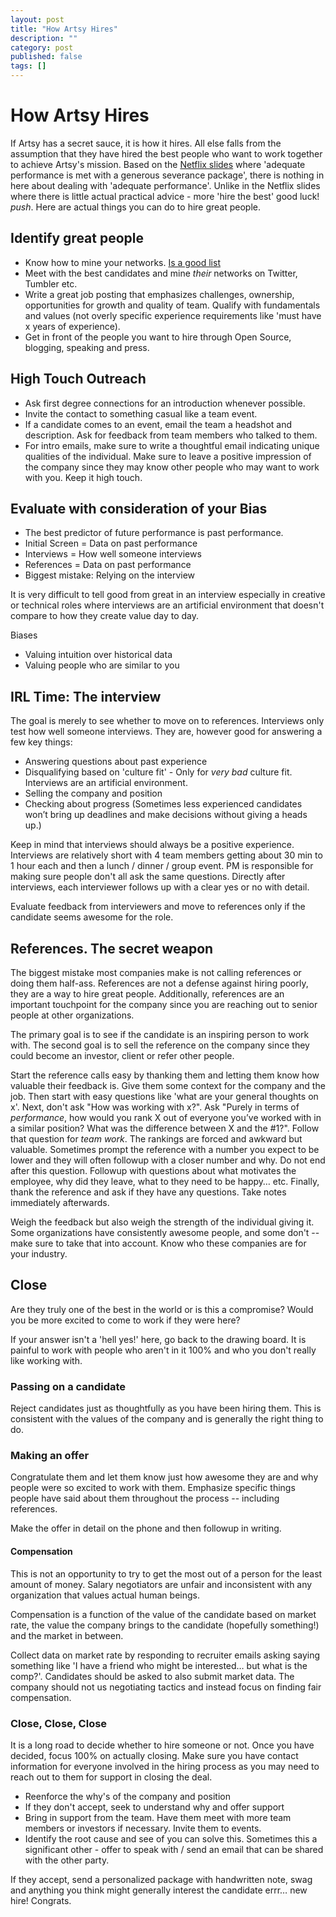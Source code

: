 ```yaml
---
layout: post
title: "How Artsy Hires"
description: ""
category: post
published: false
tags: []
---
```


# How Artsy Hires

If Artsy has a secret sauce, it is how it hires. All else falls from the assumption that they have hired the best people who want to work together to achieve Artsy's mission. Based on the [Netflix slides](http://www.slideshare.net/reed2001/culture-1798664) where 'adequate performance is met with a generous severance package', there is nothing in here about dealing with 'adequate performance'. Unlike in the Netflix slides where there is little actual practical advice - more 'hire the best' good luck! *push*. Here are actual things you can do to hire great people.

## Identify great people
- Know how to mine your networks. [Is a good list](http://firstround.com/article/Mine-Your-Network-for-Early-Stage-Hiring-Gold)
- Meet with the best candidates and mine *their* networks on Twitter, Tumbler etc.
- Write a great job posting that emphasizes challenges, ownership, opportunities for growth and quality of team. Qualify with fundamentals and values (not overly specific experience requirements like 'must have x years of experience).
- Get in front of the people you want to hire through Open Source, blogging, speaking and press.

## High Touch Outreach
- Ask first degree connections for an introduction whenever possible.
- Invite the contact to something casual like a team event.
- If a candidate comes to an event, email the team a headshot and description. Ask for feedback from team members who talked to them.
- For intro emails, make sure to write a thoughtful email indicating unique qualities of the individual. Make sure to leave a positive impression of the company since they may know other people who may want to work with you. Keep it high touch.

## Evaluate with consideration of your Bias
-  The best predictor of future performance is past performance.
  - Initial Screen = Data on past performance
  - Interviews = How well someone interviews
  - References = Data on past performance
- Biggest mistake: Relying on the interview

It is very difficult to tell good from great in an interview especially in creative or technical roles where interviews are an artificial environment that doesn't compare to how they create value day to day.

Biases
- Valuing intuition over historical data
- Valuing people who are similar to you

## IRL Time: The interview
The goal is merely to see whether to move on to references. Interviews only test how well someone interviews. They are, however good for answering a few key things:
- Answering questions about past experience
- Disqualifying based on 'culture fit' - Only for *very bad* culture fit. Interviews are an artificial environment.
- Selling the company and position
- Checking about progress (Sometimes less experienced candidates won’t bring up deadlines and make decisions without giving a heads up.)

Keep in mind that interviews should always be a positive experience. Interviews are relatively short with 4 team members getting about 30 min to 1 hour each and then a lunch / dinner / group event. PM is responsible for making sure people don't all ask the same questions. Directly after interviews, each interviewer follows up with a clear yes or no with detail.

Evaluate feedback from interviewers and move to references only if the candidate seems awesome for the role.

## References. The secret weapon
The biggest mistake most companies make is not calling references or doing them half-ass. References are not a defense against hiring poorly, they are a way to hire great people. Additionally, references are an important touchpoint for the company since you are reaching out to senior people at other organizations.

The primary goal is to see if the candidate is an inspiring person to work with. The second goal is to sell the reference on the company since they could become an investor, client or refer other people.

Start the reference calls easy by thanking them and letting them know how valuable their feedback is. Give them some context for the company and the job. Then start with easy questions like 'what are your general thoughts on x'. Next, don't ask "How was working with x?". Ask "Purely in terms of *performance*, how would you rank X out of everyone you’ve worked with in a similar position? What was the difference between X and the #1?". Follow that question for *team work*. The rankings are forced and awkward but valuable. Sometimes prompt the reference with a number you expect to be lower and they will often followup with a closer number and why. Do not end after this question. Followup with questions about what motivates the employee, why did they leave, what to they need to be happy… etc. Finally, thank the reference and ask if they have any questions. Take notes immediately afterwards.

Weigh the feedback but also weigh the strength of the individual giving it. Some organizations have consistently awesome people, and some don't -- make sure to take that into account. Know who these companies are for your industry.

## Close
Are they truly one of the best in the world or is this a compromise? Would you be more excited to come to work if they were here?

If your answer isn't a 'hell yes!' here, go back to the drawing board. It is painful to work with people who aren't in it 100% and who you don't really like working with. 

### Passing on a candidate
Reject candidates just as thoughtfully as you have been hiring them. This is consistent with the values of the company and is generally the right thing to do.

### Making an offer
Congratulate them and let them know just how awesome they are and why people were so excited to work with them. Emphasize specific things people have said about them throughout the process -- including references.

Make the offer in detail on the phone and then followup in writing.

#### Compensation
This is not an opportunity to try to get the most out of a person for the least amount of money. Salary negotiators are unfair and inconsistent with any organization that values actual human beings. 

Compensation is a function of the value of the candidate based on market rate, the value the company brings to the candidate (hopefully something!) and the market in between.

Collect data on market rate by responding to recruiter emails asking saying something like 'I have a friend who might be interested… but what is the comp?'. Candidates should be asked to also submit market data. The company should not us negotiating tactics and instead focus on finding fair compensation.

### Close, Close, Close
It is a long road to decide whether to hire someone or not. Once you have decided, focus 100% on actually closing. Make sure you have contact information for everyone involved in the hiring process as you may need to reach out to them for support in closing the deal.
- Reenforce the why's of the company and position
- If they don't accept, seek to understand why and offer support
- Bring in support from the team. Have them meet with more team members or investors if necessary. Invite them to events.
- Identify the root cause and see of you can solve this. Sometimes this a significant other - offer to speak with / send an email that can be shared with the other party.

If they accept, send a personalized package with handwritten note, swag and anything you think might generally interest the candidate errr… new hire! Congrats.
